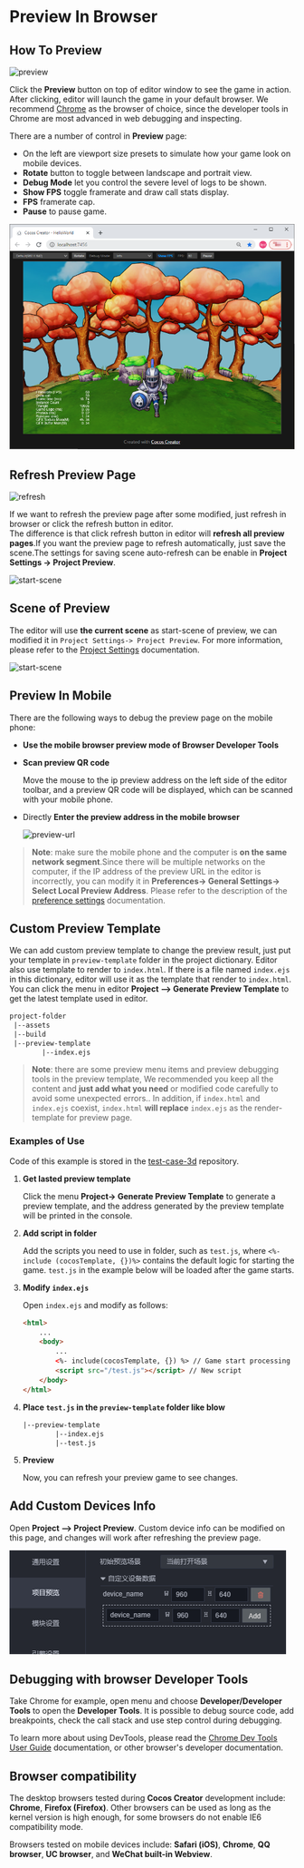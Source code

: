 # Preview In Browser

## How To Preview

![preview](index/preview.jpg)

Click the **Preview** button on top of editor window to see the game in action. After clicking, editor will launch the game in your default browser. We recommend [Chrome](http://google.com/chrome) as the browser of choice, since the developer tools in Chrome are most advanced in web debugging and inspecting.

There are a number of control in **Preview** page:

- On the left are viewport size presets to simulate how your game look on mobile devices.
- **Rotate** button to toggle between landscape and portrait view.
- **Debug Mode** let you control the severe level of logs to be shown.
- **Show FPS** toggle framerate and draw call stats display.
- **FPS** framerate cap.
- **Pause** to pause game.

![browser](index/browser.png)

## Refresh Preview Page

![refresh](index/refresh.jpg)

If we want to refresh the preview page after some modified, just refresh in browser or click the refresh button in editor.<br>
The difference is that click refresh button in editor will **refresh all preview pages**.If you want the preview page to refresh automatically, just save the scene.The settings for saving scene auto-refresh can be enable in __Project Settings -> Project Preview__.

![start-scene](index/auto-refresh.jpg)

## Scene of Preview

The editor will use **the current scene** as start-scene of preview, we can modified it in `Project Settings-> Project Preview`. For more information, please refer to the [Project Settings](../project/index.md) documentation.

![start-scene](index/start-scene.jpg)

## Preview In Mobile

There are the following ways to debug the preview page on the mobile phone:

- **Use the mobile browser preview mode of Browser Developer Tools**

- **Scan preview QR code**

    Move the mouse to the ip preview address on the left side of the editor toolbar, and a preview QR code will be displayed, which can be scanned with your mobile phone.

- Directly **Enter the preview address in the mobile browser**

  ![preview-url](index/preview-url.jpg)

> **Note**: make sure the mobile phone and the computer is **on the same network segment**.Since there will be multiple networks on the computer, if the IP address of the preview URL in the editor is incorrectly, you can modify it in **Preferences-> General Settings-> Select Local Preview Address**. Please refer to the description of the [preference settings](../preference/index.md) documentation.

## Custom Preview Template

We can add custom preview template to change the preview result, just put your template in `preview-template` folder in the project dictionary. Editor also use template to render to `index.html`. If there is a file named `index.ejs` in this dictionary, editor will use it as the template that render to `index.html`. You can click the menu in editor **Project —> Generate Preview Template** to get the latest template used in editor.

```
project-folder
 |--assets
 |--build
 |--preview-template
        |--index.ejs
```

> **Note**: there are some preview menu items and preview debugging tools in the preview template, We recommended you keep all the content and **just add what you need** or modified code carefully to avoid some unexpected errors.. In addition, if `index.html` and `index.ejs` coexist, `index.html` **will replace** `index.ejs` as the render-template for preview page.

### Examples of Use

Code of this example is stored in the [test-case-3d](https://github.com/cocos-creator/test-cases-3d) repository.

1. **Get lasted preview template**

     Click the menu **Project-> Generate Preview Template** to generate a preview template, and the address generated by the preview template will be printed in the console.

2. **Add script in folder**

    Add the scripts you need to use in folder, such as `test.js`, where `<%-include (cocosTemplate, {})%>` contains the default logic for starting the game. `test.js` in the example below will be loaded after the game starts.

3. **Modify `index.ejs`**

    Open `index.ejs` and modify as follows:

    ```html
    <html>
        ...
        <body>
            ...
            <%- include(cocosTemplate, {}) %> // Game start processing logic
            <script src="/test.js"></script> // New script
        </body>
    </html>
    ```

4. **Place `test.js` in the `preview-template` folder like blow**

    ```
    |--preview-template
            |--index.ejs
            |--test.js
    ```

5. **Preview**

    Now, you can refresh your preview game to see changes.

## Add Custom Devices Info

Open __Project —> Project Preview__. Custom device info can be modified on this page, and changes will work after refreshing the preview page.

![Custom Devices Info](./index/user_device.jpg)

## Debugging with browser Developer Tools

Take Chrome for example, open menu and choose __Developer/Developer Tools__ to open the __Developer Tools__. It is possible to debug source code, add breakpoints, check the call stack and use step control during debugging.

To learn more about using DevTools, please read the [Chrome Dev Tools User Guide](https://developer.chrome.com/devtools) documentation, or other browser's developer documentation.

## Browser compatibility

The desktop browsers tested during __Cocos Creator__ development include: **Chrome**, **Firefox (Firefox)**. Other browsers can be used as long as the kernel version is high enough, for some browsers do not enable IE6 compatibility mode.

Browsers tested on mobile devices include: **Safari (iOS)**, **Chrome**, **QQ browser**, **UC browser**, and **WeChat built-in Webview**.
